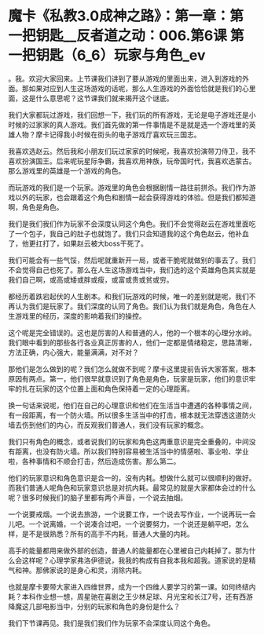 # 魔卡《私教3.0成神之路》：第一章：第一把钥匙__反者道之动：006.第6课 第一把钥匙（6_6）玩家与角色_ev

。我。欢迎大家回来。上节课我们讲到了要从游戏的里面出来，进入到游戏的外面。那如果对应到人生这场游戏的话呢，那么人生游戏的外面恰恰就是我们的心里面，这是什么意思呢？这节课我们就来揭开这个谜底。

我们大家都玩过游戏，我们回想一下，我们玩的所有游戏，无论是电子游戏还是小时候的过家家的真人游戏。我们首先做的第一件事情是不是就是选一个游戏里的英雄人物？摩卡记得我小时候在街头的电子游戏厅喜欢玩三国志。

我喜欢选赵云。然后我和小朋友们玩过家家的时候呢，我喜欢扮演带刀侍卫，我不喜欢扮演国王。后来呢玩星际争霸，我喜欢用神族，玩帝国时代，我喜欢选蒙古。那么游戏里的英雄是一个游戏的角色。

而玩游戏的我们是一个玩家。游戏里的角色会根据剧情一路往前拼杀。我们作为游戏以外的玩家，也会跟着这个角色和剧情一起会获得游戏的体验。但是我们都知道啊，角色是角色。

我们是我们我们作为玩家不会深度认同这个角色。我们不会觉得赵云在游戏里面吃了一个包子，我自己的肚子也就饱了。我们只会知道我的这个角色赵云，他补血了，他更扛打了，如果赵云被大boss干死了。

我们可能会有一些气馁，然后呢就重新开一局，或者干脆呢就做别的事去了。我们不会觉得自己也死了。那么在人生这场游戏当中，我们选的这个英雄角色其实就是我们自己啊，或高或矮或胖或瘦，或富或贵或贫或穷。

都经历着跌宕起伏的人生剧本。和我们玩游戏的时候，唯一的差别就是呢，我们不再认为我们是玩家了。我们深度的认同了角色。我们认为我们就是角色，角色在人生游戏里的经历，深度的影响着我们的操控。

这个呢是完全错误的。这也是厉害的人和普通的人，他的一个根本的心理分水岭。我们眼中看到的那些各行各业真正厉害的人，他们一定都是情绪稳定，思路清晰，方法正确，内心强大，能量满满，对不对？

那他们是怎么做到的呢？我们怎么就做不到呢？摩卡这里提前告诉大家答案，根本原因有两点。第一，他们很早就意识到了角色是角色，玩家是玩家，他们的意识牢牢的扎在玩家的这个位置上面和角色保持着一定的心理距离。

换一句话来说呢，他们在自己的心理意识和他们在生活当中遭遇的各种事情之间，有一段距离，有一个防火墙。所以很多生活当中的打击，根本就无法穿透这道防火墙去伤到他们的内心，而反观我们普通人，我们没有玩家的概念。

我们只有角色的概念，或者说我们的玩家和角色这两重意识是完全重叠的，中间没有距离，也没有防火墙。所以我们特别容易被生活当中的情感啦、事业啦、学业啦，各种事情和不顺会打击，然后造成伤害。那么第二。

他们的玩家意识和角色意识是合一的，没有内耗。想做什么就可以很顺利的做好。而我们普通人呢角色和玩家意识总是对抗内耗。最常见的就是大家都体会过的什么呢？很多时候我们的脑子里都有两个声音，一个说去抽烟。

一个说要戒烟。一个说去旅游，一个说要工作，一个说去写作业，一个说再玩一会儿吧。一个说离婚，一个说凑合过吧，一个说要努力，一个说还是躺平吧，怎么样，是不是很熟悉？所有的高手不内耗，普通人大量的内耗。

高手的能量都用来做外部的创造，普通人的能量都在心里被自己内耗掉了。那为什么会这样呢？心理学家弗洛伊德说，我我的构成有自我本我和超我。道家说的是精气和神。那佛家说的是身心和灵，消除内耗。

也就是摩卡要带大家进入四维世界，成为一个四维人要学习的第一课。如何终结内耗？本科作业想一想，周星驰在喜剧之王少林足球、月光宝和长江7号，还有西游降魔这几部电影当中，分别的玩家和角色的身份是什么？

我们下节课再见。我们是我们我们作为玩家不会深度认同这个角色。